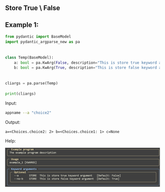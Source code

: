 ## Store True \ False

## Example 1:

```python
from pydantic import BaseModel
import pydantic_argparse_new as pa


class Temp(BaseModel):
    a: bool = pa.KwArg(False, description="This is store true keyword argument")
    b: bool = pa.KwArg(True, description="This is store false keyword argument")


cliargs = pa.parse(Temp)

print(cliargs)
```

Input:

```bash
appname --a "choice2"
```

Output:

```
a=<Choices.choice2: 2> b=<Choices.choice1: 1> c=None
```

Help:

<img title="" src="./imgs/Advanced/StoreTrueFalse/example1.png" alt="img" width="800">
